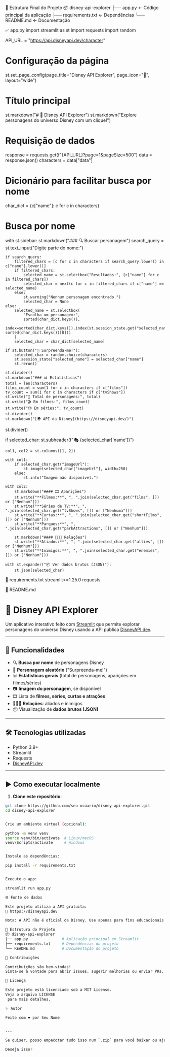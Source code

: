 📁 Estrutura Final do Projeto
📦 disney-api-explorer
├── app.py               ← Código principal da aplicação
├── requirements.txt     ← Dependências
└── README.md            ← Documentação

✅ app.py
import streamlit as st
import requests
import random

API_URL = "https://api.disneyapi.dev/character"

# Configuração da página
st.set_page_config(page_title="Disney API Explorer", page_icon="🧭", layout="wide")

# Título principal
st.markdown("# 🧭 Disney API Explorer")
st.markdown("Explore personagens do universo Disney com um clique!")

# Requisição de dados
response = requests.get(f"{API_URL}?page=1&pageSize=500")
data = response.json()
characters = data["data"]

# Dicionário para facilitar busca por nome
char_dict = {c["name"]: c for c in characters}

# Busca por nome
with st.sidebar:
    st.markdown("### 🔍 Buscar personagem")
    search_query = st.text_input("Digite parte do nome:")

    if search_query:
        filtered_chars = [c for c in characters if search_query.lower() in c["name"].lower()]
        if filtered_chars:
            selected_name = st.selectbox("Resultados:", [c["name"] for c in filtered_chars])
            selected_char = next(c for c in filtered_chars if c["name"] == selected_name)
        else:
            st.warning("Nenhum personagem encontrado.")
            selected_char = None
    else:
        selected_name = st.selectbox(
            "Escolha um personagem:",
            sorted(char_dict.keys()),
            index=sorted(char_dict.keys()).index(st.session_state.get("selected_name", sorted(char_dict.keys())[0]))
        )
        selected_char = char_dict[selected_name]

    if st.button("🎲 Surpreenda-me!"):
        selected_char = random.choice(characters)
        st.session_state["selected_name"] = selected_char["name"]
        st.rerun()

    st.divider()
    st.markdown("### 📊 Estatísticas")
    total = len(characters)
    films_count = sum(1 for c in characters if c["films"])
    tv_count = sum(1 for c in characters if c["tvShows"])
    st.write("👤 Total de personagens:", total)
    st.write("🎬 Em filmes:", films_count)
    st.write("📺 Em séries:", tv_count)
    st.divider()
    st.markdown("[🌍 API da Disney](https://disneyapi.dev/)")

st.divider()

if selected_char:
    st.subheader(f"🎭 {selected_char['name']}")

    col1, col2 = st.columns([1, 2])

    with col1:
        if selected_char.get("imageUrl"):
            st.image(selected_char["imageUrl"], width=250)
        else:
            st.info("Imagem não disponível.")

    with col2:
        st.markdown("#### 🎞️ Aparições")
        st.write("**Filmes:**", ", ".join(selected_char.get("films", []) or ["Nenhum"]))
        st.write("**Séries de TV:**", ", ".join(selected_char.get("tvShows", []) or ["Nenhuma"]))
        st.write("**Curtas:**", ", ".join(selected_char.get("shortFilms", []) or ["Nenhum"]))
        st.write("**Parques:**", ", ".join(selected_char.get("parkAttractions", []) or ["Nenhum"]))

        st.markdown("#### 🧑‍🤝‍🧑 Relações")
        st.write("**Aliados:**", ", ".join(selected_char.get("allies", []) or ["Nenhum"]))
        st.write("**Inimigos:**", ", ".join(selected_char.get("enemies", []) or ["Nenhum"]))

    with st.expander("📦 Ver dados brutos (JSON)"):
        st.json(selected_char)

📄 requirements.txt
streamlit>=1.25.0
requests

📘 README.md
# 🧭 Disney API Explorer

Um aplicativo interativo feito com [Streamlit](https://streamlit.io/) que permite explorar personagens do universo Disney usando a API pública [DisneyAPI.dev](https://disneyapi.dev/).

---

## 🚀 Funcionalidades

- 🔍 **Busca por nome** de personagens Disney
- 🎲 **Personagem aleatório** ("Surpreenda-me!")
- 📊 **Estatísticas gerais** (total de personagens, aparições em filmes/séries)
- 📷 **Imagem do personagem**, se disponível
- 🎞️ Lista de **filmes, séries, curtas e atrações**
- 🧑‍🤝‍🧑 **Relações**: aliados e inimigos
- 📦 Visualização de **dados brutos (JSON)**

---

## 🛠️ Tecnologias utilizadas

- Python 3.9+
- Streamlit
- Requests
- [DisneyAPI.dev](https://disneyapi.dev)

---

## ▶️ Como executar localmente

1. **Clone este repositório**:

```bash
git clone https://github.com/seu-usuario/disney-api-explorer.git
cd disney-api-explorer


Crie um ambiente virtual (opcional):

python -m venv venv
source venv/bin/activate  # Linux/macOS
venv\Scripts\activate     # Windows


Instale as dependências:

pip install -r requirements.txt


Execute o app:

streamlit run app.py

🌐 Fonte de dados

Este projeto utiliza a API gratuita:
🔗 https://disneyapi.dev

Nota: A API não é oficial da Disney. Use apenas para fins educacionais ou protótipos.

📂 Estrutura do Projeto
📦 disney-api-explorer
├── app.py               # Aplicação principal em Streamlit
├── requirements.txt     # Dependências do projeto
└── README.md            # Documentação do projeto

🤝 Contribuições

Contribuições são bem-vindas!
Sinta-se à vontade para abrir issues, sugerir melhorias ou enviar PRs.

📄 Licença

Este projeto está licenciado sob a MIT License.
Veja o arquivo LICENSE
 para mais detalhes.

✨ Autor

Feito com ❤️ por Seu Nome


---

Se quiser, posso empacotar tudo isso num `.zip` para você baixar ou ajudar a publicar no GitHub ou no **Streamlit Community Cloud**.

Deseja isso?
